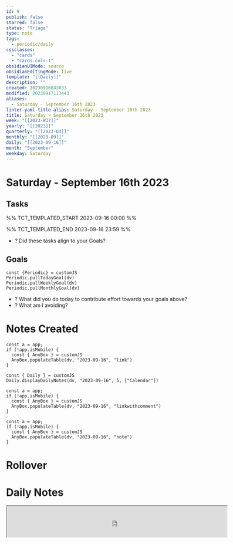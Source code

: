 ```yaml
---
id: 9
publish: false
starred: false
status: "Triage"
type: note
tags:
  - periodic/daily
cssclasses:
  - "cards"
  - "cards-cols-1"
obsidianUIMode: source
obsidianEditingMode: live
template: "[[Daily]]"
description: ""
created: 20230916043033
modified: 20230917113443
aliases:
  - Saturday - September 16th 2023
linter-yaml-title-alias: Saturday - September 16th 2023
title: Saturday - September 16th 2023
week: "[[2023-W37]]"
yearly: "[[2023]]"
quarterly: "[[2023-Q3]]"
monthly: "[[2023-09]]"
daily: "[[2023-09-16]]"
month: "September"
weekday: Saturday
---
```


# Saturday - September 16th 2023

## Tasks

%% TCT_TEMPLATED_START 2023-09-16 00:00 %%

%% TCT_TEMPLATED_END 2023-09-16 23:59 %%
- ? Did these tasks align to your Goals?

## Goals

```dataviewjs
const {Periodic} = customJS
Periodic.pullTodayGoal(dv)
Periodic.pullWeeklyGoal(dv)
Periodic.pullMonthlyGoal(dv)
```
- ? What did you do today to contribute effort towards your goals above?
- ? What am I avoiding?

# Notes Created

```dataviewjs
const a = app;
if (!app.isMobile) {
  const { AnyBox } = customJS
  AnyBox.populateTable(dv, "2023-09-16", "link")
}
```

```dataviewjs
const { Daily } = customJS
Daily.displayDailyNotes(dv, "2023-09-16", 5, ["Calendar"])
```

```dataviewjs
const a = app;
if (!app.isMobile) {
  const { AnyBox } = customJS
  AnyBox.populateTable(dv, "2023-09-16", "linkwithcomment")
}
```

```dataviewjs
const a = app;
if (!app.isMobile) {
  const { AnyBox } = customJS
  AnyBox.populateTable(dv, "2023-09-16", "note")
}
```

# Rollover

# Daily Notes
<center><iframe width="600" height="85" src="https://ashleyhindle.com/focusanchor/api/kaxvYE8hiuKxyHVs/embed"></iframe></center>
